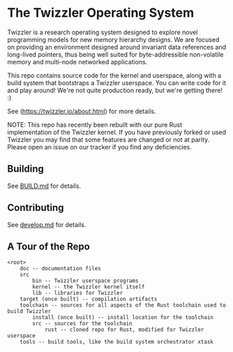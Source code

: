 # The Twizzler Operating System

Twizzler is a research operating system designed to explore novel
programming models for new memory hierarchy designs. We are focused on
providing an environment designed around invariant data references and
long-lived pointers, thus being well suited for byte-addressible
non-volatile memory and multi-node networked applications.

This repo contains source code for the kernel and userspace, along
with a build system that bootstraps a Twizzler userspace. You can
write code for it and play around! We're not quite production ready,
but we're getting there! :)

See (https://twizzler.io/about.html) for more details.

NOTE: This repo has recently been rebuilt with our pure Rust
implementation of the Twizzler kernel.  If you have previously forked
or used Twizzler you may find that some features are changed or not at
parity.  Please open an issue on our tracker if you find any
deficiencies.

## Building

See [BUILD.md](doc/src/BUILD.md) for details.

## Contributing

See [develop.md](doc/src/develop.md) for details.

## A Tour of the Repo

```
<root>
    doc -- documentation files
    src
        bin -- Twizzler userspace programs
        kernel -- the Twizzler kernel itself
        lib -- libraries for Twizzler
    target (once built) -- compilation artifacts
    toolchain -- sources for all aspects of the Rust toolchain used to build Twizzler
        install (once built) -- install location for the toolchain
        src -- sources for the toolchain
            rust -- cloned repo for Rust, modified for Twizzler userspace
    tools -- build tools, like the build system orchestrator xtask
```
